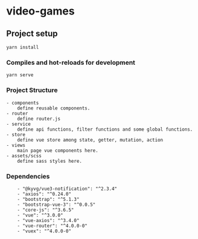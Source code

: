 # video-games

## Project setup
```
yarn install
```

### Compiles and hot-reloads for development
```
yarn serve
```


### Project Structure
```
- components
    define reusable components.
- router
    define router.js
- service
    define api functions, filter functions and some global functions.
- store
    define vue store among state, getter, mutation, action
- views
    main page vue components here.
- assets/scss
    define sass styles here.
```

### Dependencies
```
    - "@kyvg/vue3-notification": "^2.3.4"
    - "axios": "^0.24.0"
    - "bootstrap": "^5.1.3"
    - "bootstrap-vue-3": "^0.0.5"
    - "core-js": "^3.6.5"
    - "vue": "^3.0.0"
    - "vue-axios": "^3.4.0"
    - "vue-router": "^4.0.0-0"
    - "vuex": "^4.0.0-0"
```